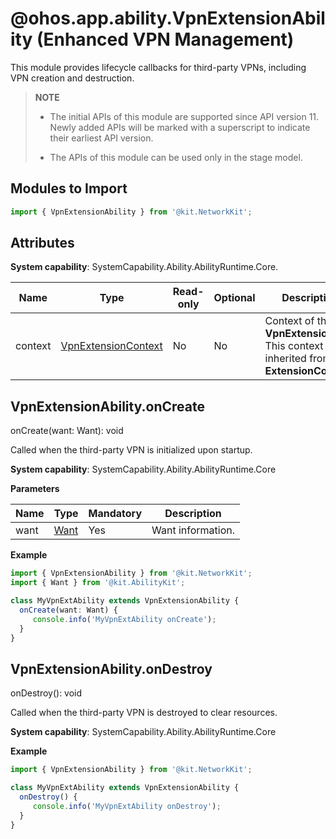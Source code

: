 # @ohos.app.ability.VpnExtensionAbility (Enhanced VPN Management)


This module provides lifecycle callbacks for third-party VPNs, including VPN creation and destruction.

>  **NOTE**
>
>  - The initial APIs of this module are supported since API version 11. Newly added APIs will be marked with a superscript to indicate their earliest API version.
>
>  - The APIs of this module can be used only in the stage model.

## Modules to Import

```ts
import { VpnExtensionAbility } from '@kit.NetworkKit';
```

## Attributes

**System capability**: SystemCapability.Ability.AbilityRuntime.Core.

| Name| Type| Read-only| Optional| Description|
| -------- | -------- | -------- | -------- | -------- |
| context | [VpnExtensionContext](js-apis-inner-application-VpnExtensionContext.md) | No| No| Context of the **VpnExtension**. This context is inherited from **ExtensionContext**.|

## VpnExtensionAbility.onCreate

onCreate(want: Want): void

Called when the third-party VPN is initialized upon startup.

**System capability**: SystemCapability.Ability.AbilityRuntime.Core

**Parameters**

| Name | Type                                      | Mandatory  | Description            |
| ---- | ---------------------------------------- | ---- | -------------- |
| want   | [Want](../apis-ability-kit/js-apis-app-ability-want.md) | Yes  | Want information.|

**Example**

  ```ts
import { VpnExtensionAbility } from '@kit.NetworkKit';
import { Want } from '@kit.AbilityKit';

class MyVpnExtAbility extends VpnExtensionAbility {
    onCreate(want: Want) {
       console.info('MyVpnExtAbility onCreate');
    }
}
  ```

## VpnExtensionAbility.onDestroy

onDestroy(): void

Called when the third-party VPN is destroyed to clear resources.

**System capability**: SystemCapability.Ability.AbilityRuntime.Core

**Example**

  ```ts
import { VpnExtensionAbility } from '@kit.NetworkKit';

class MyVpnExtAbility extends VpnExtensionAbility {
    onDestroy() {
       console.info('MyVpnExtAbility onDestroy');
    }
}
  ```

